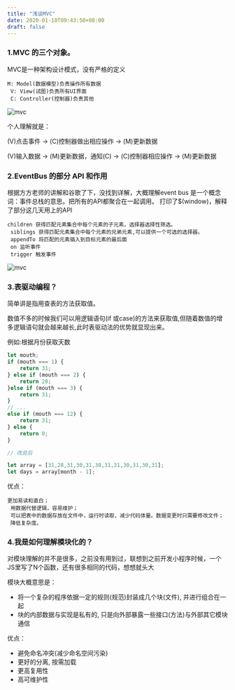 ```yaml
---
title: "浅谈MVC"
date: 2020-01-10T09:43:50+08:00
draft: false
---
```


### 1.MVC 的三个对象。

MVC是一种架构设计模式，没有严格的定义

    M: Model(数据模型)负责操作所有数据
     V: View(试图)负责所有UI界面
     C: Controller(控制器)负责其他
    
![mvc](/image/mvc/mvc.jpg)

个人理解就是：

(V)点击事件 → (C)控制器做出相应操作 → (M)更新数据

(V)输入数据 → (M)更新数据，通知(C) → (C)控制器相应操作 → (M)更新数据

### 2.EventBus 的部分 API 和作用
根据方方老师的讲解和谷歌了下，没找到详解，大概理解event bus 是一个概念词：事件总栈的意思。把所有的API都聚合在一起调用。
打印了$(window)，解释了部分这几天用上的API

    children 获得匹配元素集合中每个元素的子元素，选择器选择性筛选。
     siblings 获得匹配元素集合中每个元素的兄弟元素,可以提供一个可选的选择器。
     appendTo 将匹配的元素插入到目标元素的最后面
     on 监听事件
     trigger 触发事件

![mvc](/image/mvc/eventBus.png)

### 3.表驱动编程？

简单讲是指用查表的方法获取值。

数值不多的时候我们可以用逻辑语句(if 或case)的方法来获取值,但随着数值的增多逻辑语句就会越来越长,此时表驱动法的优势就显现出来。

例如:根据月份获取天数
```javascript
let mouth;
if (mouth === 1) {
    return 31;
} else if (mouth === 2) {
    return 28;
}else if (mouth === 3) {
    return 31;
}
// ...
else if (mouth === 12) {
    return 31;
} else {
    return 0;
}

// 改良后

let array = [31,28,31,30,31,30,31,31,30,31,30,31];
let days = array[month - 1];
```

优点：

    更加易读和直白；
     用数据代替逻辑，容易维护；
     可以把表中的数据存放在文件中，运行时读取，减少代码体量。数据变更时只需要修改文件；
     降低复杂度。

### 4.我是如何理解模块化的？

对模块理解的并不是很多，之前没有用到过，联想到之前开发小程序时候，一个JS里写了N个函数，还有很多相同的代码，想想就头大

模块大概意思是：

  - 将一个复杂的程序依据一定的规则(规范)封装成几个块(文件), 并进行组合在一起
  - 块的内部数据与实现是私有的, 只是向外部暴露一些接口(方法)与外部其它模块通信

优点：

  - 避免命名冲突(减少命名空间污染)
  - 更好的分离, 按需加载
  - 更高复用性
  - 高可维护性
